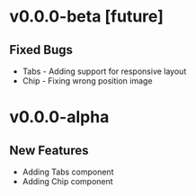 # v0.0.0-beta [future]

## Fixed Bugs

- Tabs - Adding support for responsive layout 
- Chip - Fixing wrong position image 

# v0.0.0-alpha

## New Features 

- Adding Tabs component
- Adding Chip component
